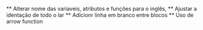 ** Alterar nome das variaveis, atributos e funções para o inglês,
** Ajustar a identação de todo o lar
** Adicionr linha em branco entre blocos
** Uso de arrow function
